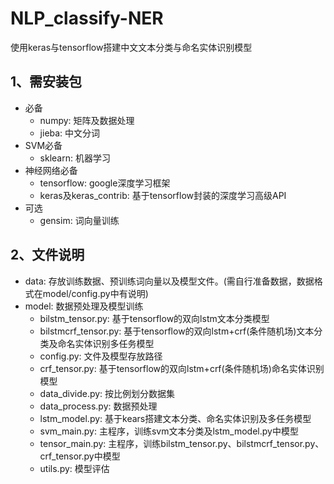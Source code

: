 # NLP_classify-NER
使用keras与tensorflow搭建中文文本分类与命名实体识别模型

## 1、需安装包
* 必备
	*  numpy:  矩阵及数据处理
	* jieba: 中文分词
* SVM必备
	* sklearn: 机器学习
* 神经网络必备
	* tensorflow: google深度学习框架
	* keras及keras_contrib: 基于tensorflow封装的深度学习高级API
* 可选
	* gensim: 词向量训练
	
## 2、文件说明
* data: 存放训练数据、预训练词向量以及模型文件。(需自行准备数据，数据格式在model/config.py中有说明)
* model: 数据预处理及模型训练
	* bilstm_tensor.py: 基于tensorflow的双向lstm文本分类模型
	* bilstmcrf_tensor.py: 基于tensorflow的双向lstm+crf(条件随机场)文本分类及命名实体识别多任务模型
	* config.py: 文件及模型存放路径
	* crf_tensor.py: 基于tensorflow的双向lstm+crf(条件随机场)命名实体识别模型
	* data_divide.py: 按比例划分数据集
	* data_process.py: 数据预处理
	* lstm_model.py: 基于kears搭建文本分类、命名实体识别及多任务模型
	* svm_main.py: 主程序，训练svm文本分类及lstm_model.py中模型
	* tensor_main.py: 主程序，训练bilstm_tensor.py、bilstmcrf_tensor.py、crf_tensor.py中模型
	* utils.py: 模型评估
